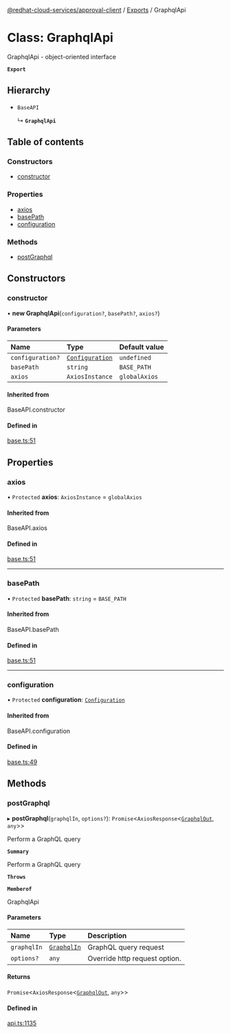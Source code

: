 [@redhat-cloud-services/approval-client](../README.md) / [Exports](../modules.md) / GraphqlApi

# Class: GraphqlApi

GraphqlApi - object-oriented interface

**`Export`**

## Hierarchy

- `BaseAPI`

  ↳ **`GraphqlApi`**

## Table of contents

### Constructors

- [constructor](GraphqlApi.md#constructor)

### Properties

- [axios](GraphqlApi.md#axios)
- [basePath](GraphqlApi.md#basepath)
- [configuration](GraphqlApi.md#configuration)

### Methods

- [postGraphql](GraphqlApi.md#postgraphql)

## Constructors

### constructor

• **new GraphqlApi**(`configuration?`, `basePath?`, `axios?`)

#### Parameters

| Name | Type | Default value |
| :------ | :------ | :------ |
| `configuration?` | [`Configuration`](Configuration.md) | `undefined` |
| `basePath` | `string` | `BASE_PATH` |
| `axios` | `AxiosInstance` | `globalAxios` |

#### Inherited from

BaseAPI.constructor

#### Defined in

[base.ts:51](https://github.com/RedHatInsights/javascript-clients/blob/master/packages/approval/base.ts#L51)

## Properties

### axios

• `Protected` **axios**: `AxiosInstance` = `globalAxios`

#### Inherited from

BaseAPI.axios

#### Defined in

[base.ts:51](https://github.com/RedHatInsights/javascript-clients/blob/master/packages/approval/base.ts#L51)

___

### basePath

• `Protected` **basePath**: `string` = `BASE_PATH`

#### Inherited from

BaseAPI.basePath

#### Defined in

[base.ts:51](https://github.com/RedHatInsights/javascript-clients/blob/master/packages/approval/base.ts#L51)

___

### configuration

• `Protected` **configuration**: [`Configuration`](Configuration.md)

#### Inherited from

BaseAPI.configuration

#### Defined in

[base.ts:49](https://github.com/RedHatInsights/javascript-clients/blob/master/packages/approval/base.ts#L49)

## Methods

### postGraphql

▸ **postGraphql**(`graphqlIn`, `options?`): `Promise`<`AxiosResponse`<[`GraphqlOut`](../interfaces/GraphqlOut.md), `any`\>\>

Perform a GraphQL query

**`Summary`**

Perform a GraphQL query

**`Throws`**

**`Memberof`**

GraphqlApi

#### Parameters

| Name | Type | Description |
| :------ | :------ | :------ |
| `graphqlIn` | [`GraphqlIn`](../interfaces/GraphqlIn.md) | GraphQL query request |
| `options?` | `any` | Override http request option. |

#### Returns

`Promise`<`AxiosResponse`<[`GraphqlOut`](../interfaces/GraphqlOut.md), `any`\>\>

#### Defined in

[api.ts:1135](https://github.com/RedHatInsights/javascript-clients/blob/master/packages/approval/api.ts#L1135)
